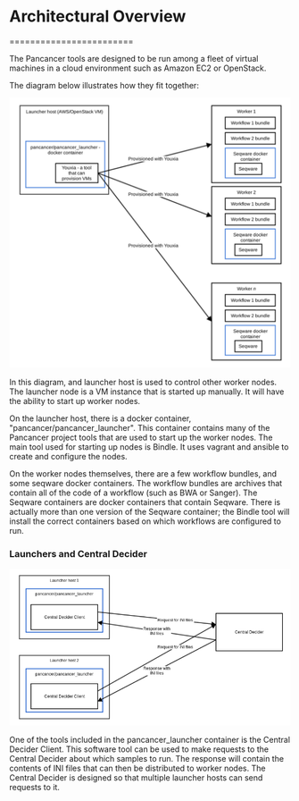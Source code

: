# Architectural Overview
========================

The Pancancer tools are designed to be run among a fleet of virtual machines in a cloud environment such as Amazon EC2 or OpenStack.

The diagram below illustrates how they fit together:

![architecture overview](architecture-overview.svg)

In this diagram, and launcher host is used to control other worker nodes. The launcher node is a VM instance that is started up manually. It will have the ability to start up worker nodes.

On the launcher host, there is a docker container, "pancancer/pancancer_launcher". This container contains many of the Pancancer project tools that are used to start up the worker nodes. The main tool used for starting up nodes is Bindle. It uses vagrant and ansible to create and configure the nodes.

On the worker nodes themselves, there are a few workflow bundles, and some seqware docker containers. The workflow bundles are archives that contain all of the code of a workflow (such as BWA or Sanger). The Seqware containers are docker containers that contain Seqware. There is actually more than one version of the Seqware container; the Bindle tool will install the correct containers based on which workflows are configured to run.

### Launchers and Central Decider

![Multiple launchers making requests to the Central Decider](multiple_launchers_with_Central_Decider.png)

One of the tools included in the pancancer_launcher container is the Central Decider Client. This software tool can be used to make requests to the Central Decider about which samples to run. The response will contain the contents of INI files that can then be distributed to worker nodes. The Central Decider is designed so that multiple launcher hosts can send requests to it.
